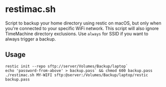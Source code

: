 # restimac.sh
Script to backup your home directory using restic on macOS, but only when you're connected to your specific WiFi network.
This script will also ignore TimeMachine directory exclusions.
Use `always` for SSID if you want to always trigger a backup.

## Usage
```
restic init --repo sftp://server/Volumes/Backup/laptop`
echo 'password-from-above' > backup.pass` && chmod 600 backup.pass
./restimac.sh MY-WIFI sftp:@server:/Volumes/Backup/laptop/restic backup.pass
```

